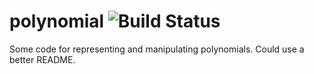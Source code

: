 polynomial ![Build Status](https://travis-ci.org/mokus0/polynomial.svg?branch=master)
===========

Some code for representing and manipulating polynomials.  Could use a better README.